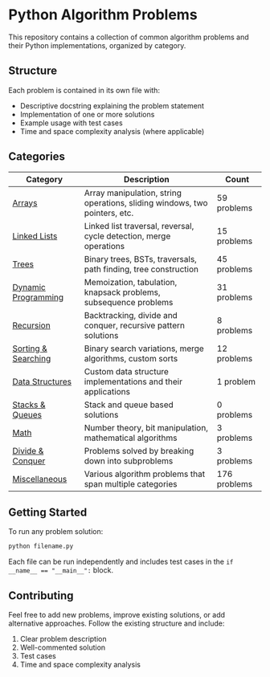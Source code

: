 # Python Algorithm Problems

This repository contains a collection of common algorithm problems and their Python implementations, organized by category.

## Structure

Each problem is contained in its own file with:
- Descriptive docstring explaining the problem statement
- Implementation of one or more solutions
- Example usage with test cases
- Time and space complexity analysis (where applicable)

## Categories

| Category | Description | Count |
|----------|-------------|-------|
| [Arrays](./arrays/) | Array manipulation, string operations, sliding windows, two pointers, etc. | 59 problems |
| [Linked Lists](./linked_lists/) | Linked list traversal, reversal, cycle detection, merge operations | 15 problems |
| [Trees](./trees/) | Binary trees, BSTs, traversals, path finding, tree construction | 45 problems |
| [Dynamic Programming](./dp/) | Memoization, tabulation, knapsack problems, subsequence problems | 31 problems |
| [Recursion](./recursion/) | Backtracking, divide and conquer, recursive pattern solutions | 8 problems |
| [Sorting & Searching](./sorting/) | Binary search variations, merge algorithms, custom sorts | 12 problems |
| [Data Structures](./data_structures/) | Custom data structure implementations and their applications | 1 problem |
| [Stacks & Queues](./stacks_queues/) | Stack and queue based solutions | 0 problems |
| [Math](./math/) | Number theory, bit manipulation, mathematical algorithms | 3 problems |
| [Divide & Conquer](./divide_conquer/) | Problems solved by breaking down into subproblems | 3 problems |
| [Miscellaneous](./misc/) | Various algorithm problems that span multiple categories | 176 problems |

## Getting Started

To run any problem solution:

```python
python filename.py
```

Each file can be run independently and includes test cases in the `if __name__ == "__main__":` block.

## Contributing

Feel free to add new problems, improve existing solutions, or add alternative approaches. Follow the existing structure and include:
1. Clear problem description
2. Well-commented solution
3. Test cases
4. Time and space complexity analysis